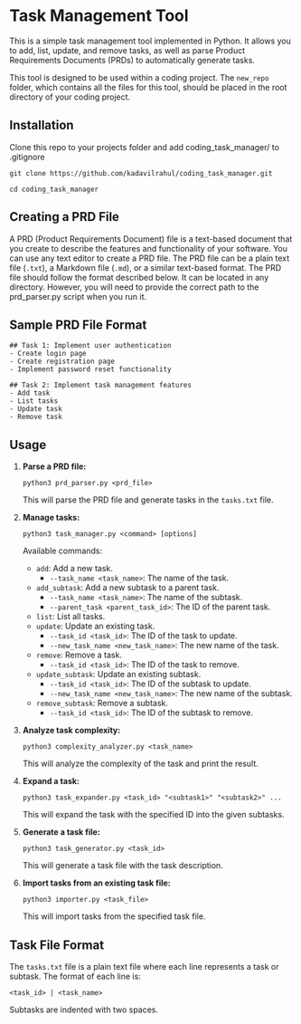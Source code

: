 # Task Management Tool

This is a simple task management tool implemented in Python. It allows you to add, list, update, and remove tasks, as well as parse Product Requirements Documents (PRDs) to automatically generate tasks.

This tool is designed to be used within a coding project. The `new_repo` folder, which contains all the files for this tool, should be placed in the root directory of your coding project.

## Installation

Clone this repo to your projects folder and add coding_task_manager/ to .gitignore

```
git clone https://github.com/kadavilrahul/coding_task_manager.git
```
```
cd coding_task_manager
```

## Creating a PRD File
A PRD (Product Requirements Document) file is a text-based document that you create to describe the features and functionality of your software. 
You can use any text editor to create a PRD file. The PRD file can be a plain text file (`.txt`), a Markdown file (`.md`), or a similar text-based format. 
The PRD file should follow the format described below. It can be located in any directory. 
However, you will need to provide the correct path to the prd_parser.py script when you run it.

## Sample PRD File Format

```
## Task 1: Implement user authentication
- Create login page
- Create registration page
- Implement password reset functionality

## Task 2: Implement task management features
- Add task
- List tasks
- Update task
- Remove task
```

## Usage

1.  **Parse a PRD file:**

    `python3 prd_parser.py <prd_file>`

    This will parse the PRD file and generate tasks in the `tasks.txt` file.
2.  **Manage tasks:**

    `python3 task_manager.py <command> [options]`

    Available commands:

    *   `add`: Add a new task.
        *   `--task_name <task_name>`: The name of the task.
    *   `add_subtask`: Add a new subtask to a parent task.
        *   `--task_name <task_name>`: The name of the subtask.
        *   `--parent_task <parent_task_id>`: The ID of the parent task.
    *   `list`: List all tasks.
    *   `update`: Update an existing task.
        *   `--task_id <task_id>`: The ID of the task to update.
        *   `--new_task_name <new_task_name>`: The new name of the task.
    *   `remove`: Remove a task.
        *   `--task_id <task_id>`: The ID of the task to remove.
    *   `update_subtask`: Update an existing subtask.
        *   `--task_id <task_id>`: The ID of the subtask to update.
        *   `--new_task_name <new_task_name>`: The new name of the subtask.
    *   `remove_subtask`: Remove a subtask.
        *   `--task_id <task_id>`: The ID of the subtask to remove.
3.  **Analyze task complexity:**

    `python3 complexity_analyzer.py <task_name>`

    This will analyze the complexity of the task and print the result.
4.  **Expand a task:**

    `python3 task_expander.py <task_id> "<subtask1>" "<subtask2>" ...`

    This will expand the task with the specified ID into the given subtasks.
5.  **Generate a task file:**

    `python3 task_generator.py <task_id>`

    This will generate a task file with the task description.
6.  **Import tasks from an existing task file:**

    `python3 importer.py <task_file>`

    This will import tasks from the specified task file.

## Task File Format

The `tasks.txt` file is a plain text file where each line represents a task or subtask. The format of each line is:

`<task_id> | <task_name>`

Subtasks are indented with two spaces.

